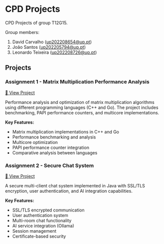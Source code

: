 # CPD Projects

CPD Projects of group T12G15.

Group members:

1. David Carvalho (up202208654@up.pt)
2. João Santos (up202205794@up.pt)
3. Leonardo Teixeira (up202208726@up.pt)

## Projects

### Assignment 1 - Matrix Multiplication Performance Analysis
[📁 View Project](./assign1/)

Performance analysis and optimization of matrix multiplication algorithms using different programming languages (C++ and Go). The project includes benchmarking, PAPI performance counters, and multicore implementations.

**Key Features:**
- Matrix multiplication implementations in C++ and Go
- Performance benchmarking and analysis
- Multicore optimization
- PAPI performance counter integration
- Comparative analysis between languages

### Assignment 2 - Secure Chat System
[📁 View Project](./assign2/)

A secure multi-client chat system implemented in Java with SSL/TLS encryption, user authentication, and AI integration capabilities.

**Key Features:**
- SSL/TLS encrypted communication
- User authentication system
- Multi-room chat functionality
- AI service integration (Ollama)
- Session management
- Certificate-based security


